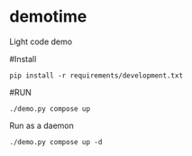 # demotime
Light code demo 

#Install

```
pip install -r requirements/development.txt
```

#RUN
```
./demo.py compose up
```

Run as a daemon 
```
./demo.py compose up -d
```